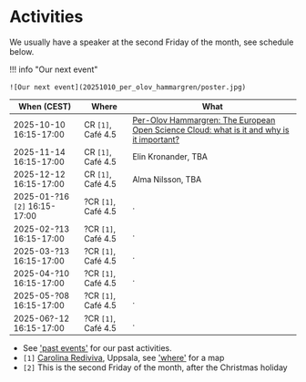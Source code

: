 # Activities

We usually have a speaker at the second Friday of the month,
see schedule below.

!!! info "Our next event"

    ![Our next event](20251010_per_olov_hammargren/poster.jpg)

When (CEST)                  | Where                  |What
-----------------------------|------------------------|-----------------------------------------------------------------------------------------------------------------
2025-10-10 16:15-17:00       |CR `[1]`, Café 4.5      |[Per-Olov Hammargren: The European Open Science Cloud: what is it and why is it important?](20251010_per_olov_hammargren/README.md)
2025-11-14 16:15-17:00       |CR `[1]`, Café 4.5      |Elin Kronander, TBA
2025-12-12 16:15-17:00       |CR `[1]`, Café 4.5      |Alma Nilsson, TBA
2025-01-?16 `[2]` 16:15-17:00|?CR `[1]`, Café 4.5     |.
2025-02-?13 16:15-17:00      |?CR `[1]`, Café 4.5     |.
2025-03-?13 16:15-17:00      |?CR `[1]`, Café 4.5     |.
2025-04-?10 16:15-17:00      |?CR `[1]`, Café 4.5     |.
2025-05-?08 16:15-17:00      |?CR `[1]`, Café 4.5     |.
2025-06?-12 16:15-17:00      |?CR `[1]`, Café 4.5     |.

- See ['past events'](past_events.md) for our past activities.
- `[1]` [Carolina Rediviva](https://link.mazemap.com/90ZtnxI3), Uppsala,
  see ['where'](../where.md) for a map
- `[2]` This is the second Friday of the month, after the Christmas holiday
